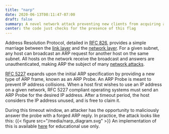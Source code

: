 ```yaml
---
title: "narp"
date: 2020-06-13T08:11:47-07:00
draft: false
summary: A novel network attack preventing new clients from acquiring an IP address
center: the code just checks for the presence of this flag
---
```

Address Resolution Protocol, detailed in [RFC 826][RFC 826], provides a simple marriage between the [link layer][link layer] and the [network layer][network layer]. 
For a given subnet, any host can broadcast an ARP request for another host on the same subnet. 
All hosts on the network receive the broadcast and answers are unauthenticated, making ARP the subject of many [network attacks][arp spoofing].

[RFC 5227][RFC 5227] expands upon the initial ARP specification by providing a new type of ARP frame, known as an ARP Probe. 
An ARP Probe is meant to prevent IP address collisions. 
When a host first wishes to use an IP address on a given network, RFC 5227 compliant operating systems must send an ARP Probe for the desired IP address. 
After a timeout period, the host considers the IP address unused, and is free to claim it.

During this timeout window, an attacker has the opportunity to maliciously answer the probe with a forged ARP reply. 
In practice, the attack looks like this:
{{< figure src="/media/narp_diagram.svg" >}}
An implementation of this is available [here][narp] for educational use only.


[RFC 826]:https://tools.ietf.org/html/rfc826
[link layer]:https://en.wikipedia.org/wiki/Data_link_layer
[network layer]:https://en.wikipedia.org/wiki/Network_layer
[arp spoofing]:https://en.wikipedia.org/wiki/ARP_spoofing
[RFC 5227]:https://tools.ietf.org/html/rfc5227
[narp]:https://github.com/raidancampbell/narp